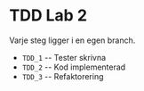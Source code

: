 # TDD Lab 2

Varje steg ligger i en egen branch.

 - `TDD_1` -- Tester skrivna
 - `TDD_2` -- Kod implementerad
 - `TDD_3` -- Refaktorering

